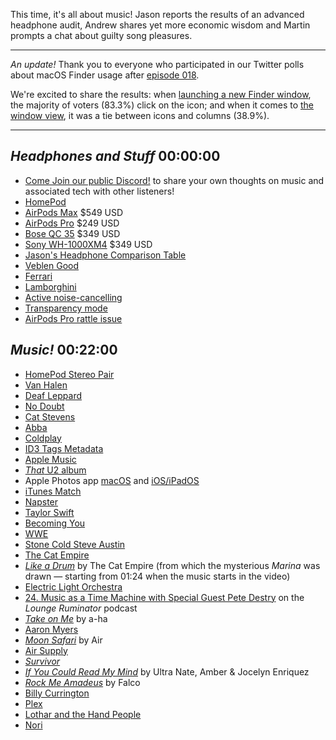 This time, it's all about music! Jason reports the results of an advanced headphone audit, Andrew shares yet more economic wisdom and Martin prompts a chat about guilty song pleasures. 

---

*An update!* Thank you to everyone who participated in our Twitter polls about macOS Finder usage after [episode 018](https://listen.hemisphericviews.com/018).

We're excited to share the results: when [launching a new Finder window](https://twitter.com/HemisphericV/status/1351846085900206082?s=20), the majority of voters (83.3%) click on the icon; and when it comes to [the window view](https://twitter.com/HemisphericV/status/1351846245485080578?s=20), it was a tie between icons and columns (38.9%).

---

## _Headphones and Stuff_ 00:00:00
- [Come Join our public Discord!](https://discord.gg/mzdB2ug) to share your own thoughts on music and associated tech with other listeners!
- [HomePod](https://www.apple.com/homepod/)
- [AirPods Max](https://www.apple.com/airpods-max/) $549 USD
- [AirPods Pro](https://www.apple.com/airpods-pro/) $249 USD
- [Bose QC 35](https://www.bose.com/en_us/products/headphones/over_ear_headphones/quietcomfort-35-wireless-ii.html#v=qc35_ii_silver) $349 USD
- [Sony WH-1000XM4](https://www.sony.com/electronics/headband-headphones/wh-1000xm4) $349 USD
- [Jason's Headphone Comparison Table](https://cdn.hemisphericviews.com/Headphones.png)
- [Veblen Good](https://en.wikipedia.org/wiki/Veblen_good)
- [Ferrari](https://www.ferrari.com)
- [Lamborghini](https://www.lamborghini.com)
- [Active noise-cancelling](https://en.wikipedia.org/wiki/Active_noise_control)
- [Transparency mode](https://support.apple.com/en-us/HT210643)
- [AirPods Pro rattle issue](https://techcrunch.com/2020/10/30/airpods-pro-rattling-crackling-sound-replacement/)

## _Music!_ 00:22:00
- [HomePod Stereo Pair](https://support.apple.com/guide/homepod/set-up-stereo-pairing-apd1ed62a52a/homepod)
- [Van Halen](https://en.wikipedia.org/wiki/Van_Halen)
- [Deaf Leppard](https://en.wikipedia.org/wiki/Def_Leppard)
- [No Doubt](https://en.wikipedia.org/wiki/No_Doubt)
- [Cat Stevens](https://en.wikipedia.org/wiki/Cat_Stevens)
- [Abba](https://en.wikipedia.org/wiki/ABBA)
- [Coldplay](https://en.wikipedia.org/wiki/Coldplay)
- [ID3 Tags Metadata](https://en.wikipedia.org/wiki/ID3)
- [Apple Music](https://www.apple.com/music/)
- [_That_ U2 album](https://www.cbsnews.com/news/apples-100-million-u2-debacle/)
- Apple Photos app [macOS](https://www.apple.com/au/macos/photos/) and [iOS/iPadOS](https://www.apple.com/au/ios/photos/)
- [iTunes Match](https://support.apple.com/en-us/HT204146)
- [Napster](https://en.wikipedia.org/wiki/Napster)
- [Taylor Swift](https://en.wikipedia.org/wiki/Taylor_Swift)
- [Becoming You](https://tv.apple.com/us/show/becoming-you/umc.cmc.2eln6544k8wo99s3vrdl5amwf)
- [WWE](https://en.wikipedia.org/wiki/WWE)
- [Stone Cold Steve Austin](https://en.wikipedia.org/wiki/Stone_Cold_Steve_Austin)
- [The Cat Empire](https://en.wikipedia.org/wiki/The_Cat_Empire)
- [*Like a Drum*](https://youtu.be/jLxpEpDY844?t=84) by The Cat Empire (from which the mysterious *Marina* was drawn — starting from 01:24 when the music starts in the video)
- [Electric Light Orchestra](https://en.wikipedia.org/wiki/Electric_Light_Orchestra)
- [24. Music as a Time Machine with Special Guest Pete Destry](https://loungeruminator.net/2020/05/04/24-music-as-a-time-machine-with-special-guest-pete-destry/) on the *Lounge Ruminator* podcast
- [_Take on Me_](https://www.youtube.com/watch?v=djV11Xbc914) by a-ha
- [Aaron Myers](http://aaron2.me/)
- [_Moon Safari_](https://en.wikipedia.org/wiki/Moon_Safari) by Air
- [Air Supply](https://en.wikipedia.org/wiki/Air_Supply)
- [_Survivor_](https://en.wikipedia.org/wiki/Survivor_(franchise))
- [_If You Could Read My Mind_](https://youtu.be/iBsqyV1Mutc) by Ultra Nate, Amber & Jocelyn Enriquez
- [_Rock Me Amadeus_](https://www.youtube.com/watch?v=cVikZ8Oe_XA) by Falco
- [Billy Currington](http://en.wikipedia.org/wiki/Billy_Currington)
- [Plex](https://www.plex.tv)
- [Lothar and the Hand People](https://en.wikipedia.org/wiki/Lothar_and_the_Hand_People)
- [Nori](https://en.wikipedia.org/wiki/Nori)
